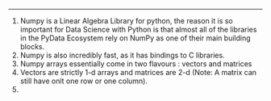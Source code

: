 ----
1. Numpy is a Linear Algebra Library for python, the reason it is so important for Data Science with Python is that almost all of the libraries in the PyData Ecosystem rely on NumPy as one of their main building blocks.
2. Numpy is also incredibly fast, as it has bindings to C libraries.
3.  Numpy arrays essentially come in two flavours : vectors and matrices
4. Vectors are strictly 1-d arrays and matrices are 2-d (Note: A matrix can still have onlt one row or one column).
5.  

